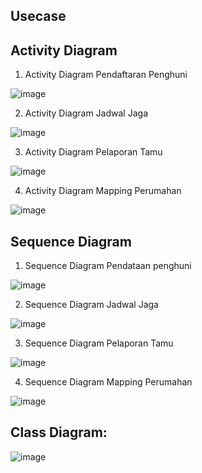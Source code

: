 ## Usecase

## Activity Diagram
1. Activity Diagram Pendaftaran Penghuni

![image](https://github.com/Agussetiaa/Uas_anlisasistemS4/assets/115542822/bf1bd937-871c-48ef-a9f5-ad3e388bc94d)

2. Activity Diagram Jadwal Jaga

![image](https://github.com/Agussetiaa/Uas_anlisasistemS4/assets/115542822/1e7ec66d-2e65-447c-9ef7-2bbb18547edb)

3. Activity Diagram Pelaporan Tamu

![image](https://github.com/Agussetiaa/Uas_anlisasistemS4/assets/115542822/3c175fa2-f20c-4850-96a8-7f05c0cf5f23)

4. Activity Diagram Mapping Perumahan

![image](https://github.com/Agussetiaa/Uas_anlisasistemS4/assets/115542822/3ec0aa08-3c96-48e7-8cf7-e3e0a0a4009f)


## Sequence Diagram
1. Sequence Diagram Pendataan penghuni

![image](https://github.com/Agussetiaa/Uas_anlisasistemS4/assets/115542822/c5ae12de-ee19-4475-9c75-23d9c52f4b67)

2. Sequence Diagram Jadwal Jaga

![image](https://github.com/Agussetiaa/Uas_anlisasistemS4/assets/115542822/64a93814-6cfe-4ed4-b92d-08344e63fd99)

3. Sequence Diagram Pelaporan Tamu

![image](https://github.com/Agussetiaa/Uas_anlisasistemS4/assets/115542822/49a6aeba-8005-42f6-b63e-f0fb34db009d)

4. Sequence Diagram Mapping Perumahan

![image](https://github.com/Agussetiaa/Uas_anlisasistemS4/assets/115542822/9ddb4291-f22b-4011-9678-d2ae90b4f95d)

## Class Diagram:

![image](https://github.com/Agussetiaa/Uas_anlisasistemS4/assets/115542822/034b8259-2cae-4cea-a9e6-2a1b1b1e08dc)

